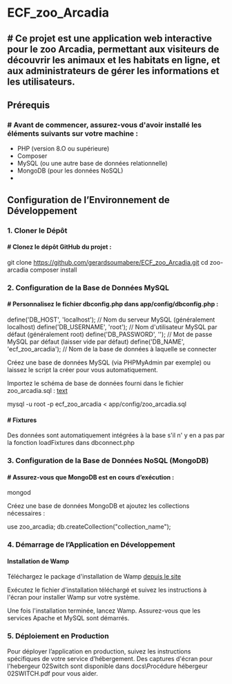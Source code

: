 # ECF_zoo_Arcadia

## # Ce projet est une application web interactive pour le zoo Arcadia, permettant aux visiteurs de découvrir les animaux et les habitats en ligne, et aux administrateurs de gérer les informations et les utilisateurs.

## Prérequis

### # Avant de commencer, assurez-vous d'avoir installé les éléments suivants sur votre machine :

- PHP (version 8.O ou supérieure)
- Composer
- MySQL (ou une autre base de données relationnelle)
- MongoDB (pour les données NoSQL)
- 

## Configuration de l’Environnement de Développement

### 1. Cloner le Dépôt

#### # Clonez le dépôt GitHub du projet :
git clone https://github.com/gerardsoumabere/ECF_zoo_Arcadia.git
cd zoo-arcadia
composer install

### 2. Configuration de la Base de Données MySQL
#### # Personnalisez le fichier dbconfig.php dans app/config/dbconfig.php :
define('DB_HOST', 'localhost'); // Nom du serveur MySQL (généralement localhost)
define('DB_USERNAME', 'root'); // Nom d'utilisateur MySQL par défaut (généralement root)
define('DB_PASSWORD', ''); // Mot de passe MySQL par défaut (laisser vide par défaut)
define('DB_NAME', 'ecf_zoo_arcadia'); // Nom de la base de données à laquelle se connecter

Créez une base de données MySQL (via PHPMyAdmin par exemple) ou laissez le script la créer pour vous automatiquement.

Importez le schéma de base de données fourni dans le fichier zoo_arcadia.sql : [text](app/config/zoo_arcadia.sql)

mysql -u root -p ecf_zoo_arcadia < app/config/zoo_arcadia.sql

#### # Fixtures 

Des données sont automatiquement intégrées à la base s'il n' y en a pas par la fonction loadFixtures dans dbconnect.php

### 3. Configuration de la Base de Données NoSQL (MongoDB)
#### # Assurez-vous que MongoDB est en cours d’exécution :
mongod

Créez une base de données MongoDB et ajoutez les collections nécessaires :

use zoo_arcadia;
db.createCollection("collection_name");

### 4. Démarrage de l’Application en Développement
#### Installation de Wamp
Téléchargez le package d'installation de Wamp [depuis le site](https://wampserver.aviatechno.net/) 

Exécutez le fichier d'installation téléchargé et suivez les instructions à l'écran pour installer Wamp sur votre système.

Une fois l'installation terminée, lancez Wamp. Assurez-vous que les services Apache et MySQL sont démarrés.

### 5. Déploiement en Production
Pour déployer l’application en production, suivez les instructions spécifiques de votre service d’hébergement.
Des captures d'écran pour l'hebergeur 02Switch sont disponible dans docs\Procédure hébergeur 02SWITCH.pdf pour vous aider.